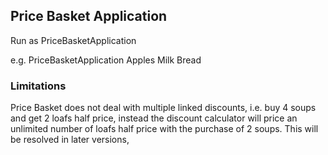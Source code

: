 ## Price Basket Application

Run as
PriceBasketApplication <invidual items>

e.g.
PriceBasketApplication Apples Milk Bread

### Limitations
Price Basket does not deal with multiple linked discounts, i.e. buy 4 soups and get 2 loafs half price, instead the discount calculator will price an unlimited number of loafs half price with the purchase of 2 soups. This will be resolved in later versions, 